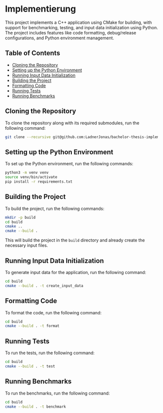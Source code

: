 # Implementierung

This project implements a C++ application using CMake for building, with support for benchmarking, testing, and input data initialization using Python. The project includes features like code formatting, debug/release configurations, and Python environment management.

## Table of Contents
- [Cloning the Repository](#cloning-the-repository)
- [Setting up the Python Environment](#setting-up-the-python-environment)
- [Running Input Data Initialization](#running-input-data-initialization)
- [Building the Project](#building-the-project)
- [Formatting Code](#formatting-code)
- [Running Tests](#running-tests)
- [Running Benchmarks](#running-benchmarks)

## Cloning the Repository

To clone the repository along with its required submodules, run the following command:

```bash
git clone --recursive git@github.com:LadnerJonas/bachelor-thesis-implementation.git
```

## Setting up the Python Environment

To set up the Python environment, run the following commands:

```bash
python3 -m venv venv
source venv/bin/activate
pip install -r requirements.txt
```

## Building the Project
To build the project, run the following commands:

```bash
mkdir -p build
cd build
cmake ..
cmake --build .
```
This will build the project in the `build` directory and already create the necessary input files.  


## Running Input Data Initialization
To generate input data for the application, run the following command:

```bash
cd build
cmake --build . -t create_input_data
```


## Formatting Code
To format the code, run the following command:

```bash
cd build
cmake --build . -t format
```

## Running Tests
To run the tests, run the following command:

```bash
cd build
cmake --build . -t test
```

## Running Benchmarks
To run the benchmarks, run the following command:

```bash
cd build
cmake --build . -t benchmark
```
